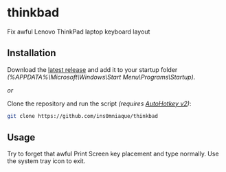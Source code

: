 # thinkbad

Fix awful Lenovo ThinkPad laptop keyboard layout

## Installation

Download the [latest release](https://github.com/ins0mniaque/thinkbad/releases) and add it to your startup folder _(%APPDATA%\Microsoft\Windows\Start Menu\Programs\Startup)_.

_or_

Clone the repository and run the script _(requires [AutoHotkey v2](https://www.autohotkey.com/v2))_:

```bash
git clone https://github.com/ins0mniaque/thinkbad
```

## Usage

Try to forget that awful Print Screen key placement and type normally. Use the system tray icon to exit.